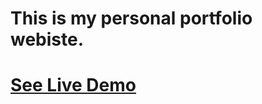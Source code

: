 <h1>This is my personal portfolio webiste.</h1>
<h1>
<a 
   href="https://aleena-biju.github.io/Personal-Website/" 
   target="_blank"
   >
  See Live Demo
</a>
</h1>
